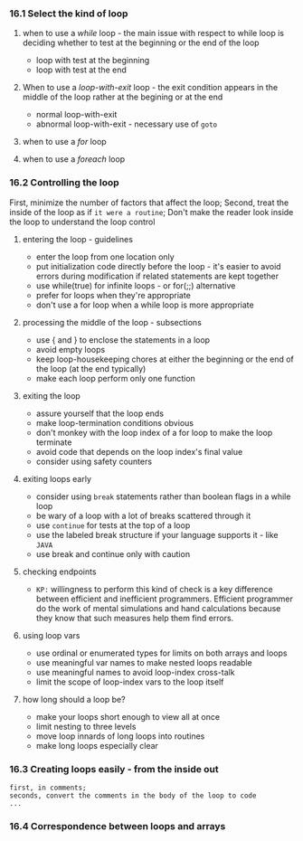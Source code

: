### 16.1 Select the kind of loop

1. when to use a *while* loop - the main issue with respect to while loop is deciding whether to test at the beginning or the end of the loop
    + loop with test at the beginning
    + loop with test at the end

2. When to use a *loop-with-exit* loop - the exit condition appears in the middle of the loop rather at the begining or at the end
    + normal loop-with-exit
    + abnormal loop-with-exit - necessary use of `goto`

3. when to use a *for* loop

4. when to use a *foreach* loop

### 16.2 Controlling the loop

First, minimize the number of factors that affect the loop; 
Second, treat the inside of the loop as if `it were a routine`; 
Don't make the reader look inside the loop to understand the loop control

1. entering the loop - guidelines
    + enter the loop from one location only
    + put initialization code directly before the loop - it's easier to avoid errors during modification if related statements are kept together
    + use while(true) for infinite loops - or for(;;) alternative
    + prefer for loops when they're appropriate
    + don't use a for loop when a while loop is more appropriate

2. processing the middle of the loop - subsections 
    + use { and } to enclose the statements in a loop
    + avoid empty loops
    + keep loop-housekeeping chores at either the beginning or the end of the loop (at the end typically)
    + make each loop perform only one function

3. exiting the loop
    + assure yourself that the loop ends
    + make loop-termination conditions obvious
    + don't monkey with the loop index of a for loop to make the loop terminate
    + avoid code that depends on the loop index's final value
    + consider using safety counters

4. exiting loops early
    + consider using `break` statements rather than boolean flags in a while loop
    + be wary of a loop with a lot of breaks scattered through it
    + use `continue` for tests at the top of a loop
    + use the labeled break structure if your language supports it - like `JAVA`
    + use break and continue only with caution

5. checking endpoints
    + `KP:` willingness to perform this kind of check is a key difference between efficient and inefficient programmers. Efficient programmer do the work of mental simulations and hand calculations because they know that such measures help them find errors.

6. using loop vars
    + use ordinal or enumerated types for limits on both arrays and loops
    + use meaningful var names to make nested loops readable
    + use meaningful names to avoid loop-index cross-talk
    + limit the scope of loop-index vars to the loop itself

7. how long should a loop be?
    + make your loops short enough to view all at once
    + limit nesting to three levels
    + move loop innards of long loops into routines
    + make long loops especially clear

### 16.3 Creating loops easily - from the inside out
    first, in comments; 
    seconds, convert the comments in the body of the loop to code
    ...

### 16.4 Correspondence between loops and arrays 
